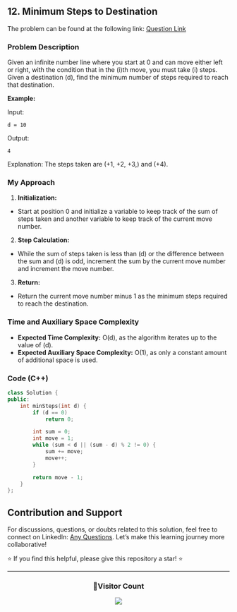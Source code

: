 ## 12. Minimum Steps to Destination

The problem can be found at the following link: [Question Link](https://www.geeksforgeeks.org/problems/minimum-number-of-steps-to-reach-a-given-number5234/1)

### Problem Description

Given an infinite number line where you start at 0 and can move either left or right, with the condition that in the \(i\)th move, you must take \(i\) steps. Given a destination \(d\), find the minimum number of steps required to reach that destination.

**Example:**

Input:

```
d = 10
```

Output:

```
4
```

Explanation:
The steps taken are \(+1, +2, +3,\) and \(+4\).

### My Approach

1. **Initialization:**

- Start at position 0 and initialize a variable to keep track of the sum of steps taken and another variable to keep track of the current move number.

2. **Step Calculation:**

- While the sum of steps taken is less than \(d\) or the difference between the sum and \(d\) is odd, increment the sum by the current move number and increment the move number.

3. **Return:**

- Return the current move number minus 1 as the minimum steps required to reach the destination.

### Time and Auxiliary Space Complexity

- **Expected Time Complexity:** O(d), as the algorithm iterates up to the value of \(d\).
- **Expected Auxiliary Space Complexity:** O(1), as only a constant amount of additional space is used.

### Code (C++)

```cpp
class Solution {
public:
    int minSteps(int d) {
        if (d == 0)
            return 0;

        int sum = 0;
        int move = 1;
        while (sum < d || (sum - d) % 2 != 0) {
            sum += move;
            move++;
        }

        return move - 1;
    }
};
```

## Contribution and Support

For discussions, questions, or doubts related to this solution, feel free to connect on LinkedIn: [Any Questions](https://www.linkedin.com/in/patel-hetkumar-sandipbhai-8b110525a/). Let’s make this learning journey more collaborative!

⭐ If you find this helpful, please give this repository a star! ⭐

---

<div align="center">
  <h3><b>📍Visitor Count</b></h3>
</div>

<p align="center">
  <img src="https://profile-counter.glitch.me/Hunterdii/count.svg" />
</p>

